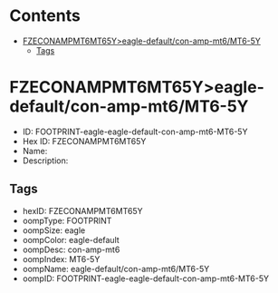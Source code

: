 



Contents
========

* [FZECONAMPMT6MT65Y>eagle-default/con-amp-mt6/MT6-5Y](#fzeconampmt6mt65yeagle-defaultcon-amp-mt6mt6-5y)
	* [Tags](#tags)

# FZECONAMPMT6MT65Y>eagle-default/con-amp-mt6/MT6-5Y

- ID: FOOTPRINT-eagle-eagle-default-con-amp-mt6-MT6-5Y
- Hex ID: FZECONAMPMT6MT65Y
- Name: 
- Description: 

## Tags

- hexID: FZECONAMPMT6MT65Y
- oompType: FOOTPRINT
- oompSize: eagle
- oompColor: eagle-default
- oompDesc: con-amp-mt6
- oompIndex: MT6-5Y
- oompName: eagle-default/con-amp-mt6/MT6-5Y
- oompID: FOOTPRINT-eagle-eagle-default-con-amp-mt6-MT6-5Y
